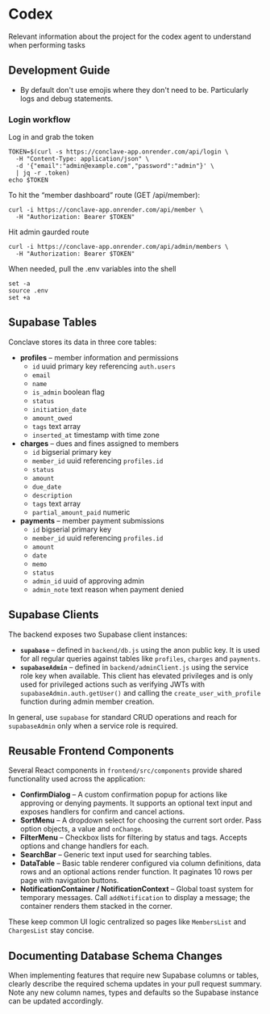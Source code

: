 # Codex
Relevant information about the project for the codex agent to understand when performing tasks

## Development Guide
- By default don't use emojis where they don't need to be. Particularly logs and debug statements.

### Login workflow
Log in and grab the token
```
TOKEN=$(curl -s https://conclave-app.onrender.com/api/login \
  -H "Content-Type: application/json" \
  -d '{"email":"admin@example.com","password":"admin"}' \
  | jq -r .token)
echo $TOKEN
```


To hit the “member dashboard” route (GET /api/member):
```
curl -i https://conclave-app.onrender.com/api/member \
  -H "Authorization: Bearer $TOKEN"
```


Hit admin gaurded route
```
curl -i https://conclave-app.onrender.com/api/admin/members \
  -H "Authorization: Bearer $TOKEN"
```

When needed, pull the .env variables into the shell
```
set -a
source .env
set +a
```

## Supabase Tables

Conclave stores its data in three core tables:

- **profiles** – member information and permissions
  - `id` uuid primary key referencing `auth.users`
  - `email`
  - `name`
  - `is_admin` boolean flag
  - `status`
  - `initiation_date`
  - `amount_owed`
  - `tags` text array
  - `inserted_at` timestamp with time zone
- **charges** – dues and fines assigned to members
  - `id` bigserial primary key
  - `member_id` uuid referencing `profiles.id`
  - `status`
  - `amount`
  - `due_date`
  - `description`
  - `tags` text array
  - `partial_amount_paid` numeric
- **payments** – member payment submissions
  - `id` bigserial primary key
  - `member_id` uuid referencing `profiles.id`
  - `amount`
  - `date`
  - `memo`
  - `status`
  - `admin_id` uuid of approving admin
  - `admin_note` text reason when payment denied

## Supabase Clients

The backend exposes two Supabase client instances:

- **`supabase`** – defined in `backend/db.js` using the anon public key. It is
  used for all regular queries against tables like `profiles`, `charges` and
  `payments`.
- **`supabaseAdmin`** – defined in `backend/adminClient.js` using the service
  role key when available. This client has elevated privileges and is only used
  for privileged actions such as verifying JWTs with
  `supabaseAdmin.auth.getUser()` and calling the `create_user_with_profile`
  function during admin member creation.

In general, use `supabase` for standard CRUD operations and reach for
`supabaseAdmin` only when a service role is required.

## Reusable Frontend Components

Several React components in `frontend/src/components` provide shared functionality used across the application:

- **ConfirmDialog** – A custom confirmation popup for actions like approving or denying payments. It supports an optional text input and exposes handlers for confirm and cancel actions.
- **SortMenu** – A dropdown select for choosing the current sort order. Pass option objects, a value and `onChange`.
- **FilterMenu** – Checkbox lists for filtering by status and tags. Accepts options and change handlers for each.
- **SearchBar** – Generic text input used for searching tables.
- **DataTable** – Basic table renderer configured via column definitions, data rows and an optional actions render function. It paginates 10 rows per page with navigation buttons.
- **NotificationContainer / NotificationContext** – Global toast system for temporary messages. Call `addNotification` to display a message; the container renders them stacked in the corner.

These keep common UI logic centralized so pages like `MembersList` and `ChargesList` stay concise.
## Documenting Database Schema Changes
When implementing features that require new Supabase columns or tables, clearly describe the required schema updates in your pull request summary.
Note any new column names, types and defaults so the Supabase instance can be updated accordingly.
